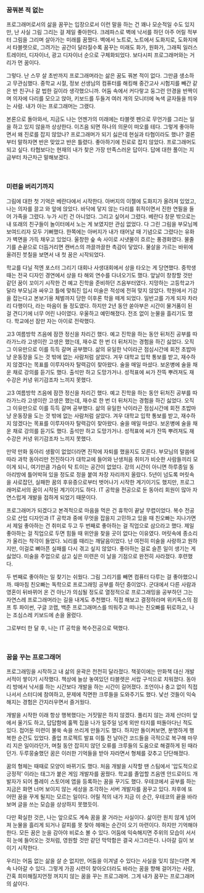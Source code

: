 <br>

### 꿈꿔본 적 없는

프로그래머로서의 삶을 꿈꾸는 입장으로서 이런 말을 하는 건 꽤나 모순적일 수도 있지만, 난 사실 그림 그리는 걸 제일 좋아한다. 크레파스로 벽에 낙서를 하던 아주 어릴 적부터 그림을 그리며 살아가는 미래를 꿈꿨다. 벽에서 노트로, 노트에서 도화지로, 도화지에서 타블렛으로, 그려가는 공간이 달라질수록 꿈꾸는 미래도 화가, 원화가, 그래픽 일러스트레이터, 디자이너, 광고 디자이너 순으로 구체화되었다. 보다시피 프로그래머와는 거리가 먼 꿈이다.

그렇다. 난 스무 살 초반까지 프로그래머라는 삶은 꿈도 꿔본 적이 없다. 그만큼 생소하고 무관심했다. 중학교 시절, 정보 선생님의 컴퓨터를 해킹해 중간고사 시험지를 빼간 같은 반 친구나 갈 법한 길이라 생각했으니까. 어둠 속에서 커다랗고 둥그런 안경을 반짝이며 의자에 다리를 모으고 앉아, 키보드를 두들겨 여러 개의 모니터에 녹색 글자들을 띄우는 사람. 내가 아는 프로그래머는 그랬다.

본론으로 돌아와서, 지금도 나는 언젠가의 미래에는 타블렛 펜으로 무언가를 그리는 일을 하고 있지 않을까 상상한다. 이즈음 되면 하나의 의문이 떠오를 테다. 그렇게 좋아하면서 왜 진로를 잡지 않았나? 프로그래머가 되기 싫은데 현실과 타협이라도 했나? 결론부터 말하자면 반은 맞았고 반은 틀렸다. 좋아하기에 진로로 잡지 않았다. 프로그래머도 되고 싶다. 타협보다는 현재의 내가 찾은 가장 만족스러운 답이다. 답에 대한 풀이는 지금부터 차근차근 말해보겠다.

<br>

### 미련을 버리기까지

그림에 대한 첫 기억은 베란다에서 시작한다. 아버지의 이젤에 도화지가 올려져 있었고, 나는 의자를 끌고 와 앞에 앉았다. 바닥에 닿지 않는 다리를 휘적이면서 진한 연필을 들어 가족을 그렸다. 누가 시킨 건 아니었다. 그리고 싶어서 그렸다. 베란다 창문 밖으로는 내 또래의 친구들이 놀이터에서 노는 게 보였지만 관심 없었다. 다 그린 그림을 부모님께 보여드리자 모두 기뻐했다. 한쪽에는 아버지가 내가 태어날 때 기념으로 그렸다는 유화가 벽면을 가득 채우고 있었다. 울창한 숲 속 사이로 시냇물이 흐르는 풍경화였다. 물줄기를 손끝으로 더듬거리면 캔버스의 까끌까끌한 촉감이 닿았다. 물살을 가르는 바위에 올려진 붓칠을 보면서 내 첫 꿈은 시작되었다.

학교를 다닐 적엔 포스터 그리기 대회나 사생대회에서 상을 타오는 게 당연했다. 중학생 때는 전국 디자인 경연에서 상을 타 해외 연수를 다녀오기도 했다. 앞날이 창창할 것만 같던 꿈이 꼬이기 시작한 건 예고 진학을 준비하던 즈음부터였다. 지망하는 고등학교가 달라 부모님과 싸우고 틀에 맞춰진 입시 미술은 적성에 전혀 맞지 않았다. 학원에서 기강을 잡는다고 본보기용 체벌까지 당한 이후론 학을 떼게 되었다. 일반고를 가게 되자 차라리 다행이다, 라는 마음이 들 정도였다. 하지만 2년 동안 쏟아부은 시간이 물거품이 된 걸 견디기에 너무 어린 나이였다. 우울하고 예민해졌다. 전조 없이 눈물을 흘리기도 했다. 학교에선 잠만 자는 아이로 전락했다.

고3 여름방학 즈음에 잠깐 정신을 차리긴 했다. 예고 진학을 하는 동안 뒤처진 공부를 따라가느라 고생이란 고생은 했는데, 재수로 한 번 더 뒤처지는 경험을 하긴 싫었다. 오직 그 이유만으로 이를 득득 갈며 공부했다. 삶의 유일한 낙이라곤 점심시간에 회전 초밥마냥 운동장을 도는 것 밖에 없는 사람처럼 살았다. 겨우 대학교 입학 통보를 받고, 재수하지 않겠다는 목표를 이루자마자 탈력감이 찾아왔다. 술을 매일 마셨다. 보온병에 술을 채운 채로 강의를 듣기도 했다. 출석만 하고 도망가거나. 성적표에 씨가 잔뜩 뿌려져도 재수강은 커녕 위기감조차 느끼지 못했다. 

고3 여름방학 즈음에 잠깐 정신을 차리긴 했다. 예고 진학을 하는 동안 뒤처진 공부를 따라가느라 고생이란 고생은 했는데, 재수로 한 번 더 뒤처지는 경험을 하긴 싫었다. 오직 그 이유만으로 이를 득득 갈며 공부했다. 삶의 유일한 낙이라곤 점심시간에 회전 초밥마냥 운동장을 도는 것 밖에 없는 사람처럼 살았다. 겨우 대학교 입학 통보를 받고, 재수하지 않겠다는 목표를 이루자마자 탈력감이 찾아왔다. 술을 매일 마셨다. 보온병에 술을 채운 채로 강의를 듣기도 했다. 출석만 하고 도망가거나. 성적표에 씨가 잔뜩 뿌려져도 재수강은 커녕 위기감조차 느끼지 못했다. 

만약 만화 동아리 생활이 없었더라면 진작에 자퇴를 했을지도 모른다. 부모님의 말씀에 따라 과학 동아리만 전진하다가 대학교에 들어와 난생처음 취미가 비슷한 사람들끼리 모이게 되니, 여기만큼 가슴이 탁 트이는 공간이 없었다. 강의 시간이 아니면 하루종일 동아리방에 틀어박혀 있을 정도로 정을 붙여 차장 자리까지 올랐다. 5년이 넘도록 머릿속을 사로잡던, 실패한 꿈의 후유증으로부터 벗어나기 시작한 계기이기도 했지만, 프로그래머로서의 꿈이 시작된 계기이기도 하다. IT 공학을 전공으로 둔 동아리 회원이 많아 자연스럽게 개발을 접하게 되었기 때문이다.

프로그래머가 되겠다고 본격적으로 마음을 먹은 건 휴학이 끝날 무렵이었다. 복수 전공으로 산업 디자인과 IT 공학과 중에 무엇을 잡을지 고민하고 있을 때 친오빠는 지나가면서 제일 좋아하는 건 취미로 두고 두 번째로 좋아하는 걸 직업으로 삼으라고 했다. 제일 좋아하는 걸 직업으로 두면 힘들 때 위안을 찾을 곳이 없다는 이유였다. 머릿속에 종소리가 울리는 착각이 들었다. 뇌리를 때리는 깨달음이었다. 난 여전히 미술을 사랑하고 원하지만, 이걸로 뼈아픈 실패를 다시 겪고 싶지 않았다. 좋아하는 걸로 슬픈 일이 생기는 게 싫었다. 미술을 주업으로 삼고 싶은 미련은 이 날을 기점으로 완전히 사라졌다. 후련했다.

두 번째로 좋아하는 일 찾기는 쉬웠다. 그림 그리기를 빼면 컴퓨터 다루는 걸 좋아했으니까. 때마침 친오빠는 독학으로 프로그래밍 공부를 하던 중이었다. 군대에서 다른 사람과 영혼이 뒤바뀌어 온 건 아닌가 의심될 정도로 열정적으로 프로그래밍을 공부하던 그는 자연스레 프로그래머라는 길을 내게도 추천했다. 직접 해보고 결정하라며 위키독스의 점프 투 파이썬, 구글 코랩, 백준 프로그래머스를 띄워주고 떠나는 친오빠를 뒤로하고, 나는 조심스레 키보드에 손을 올렸다.

그로부터 한 달 후, 나는 IT 공학을 복수전공으로 택했다.

<br>

### 꿈을 꾸는 프로그래머

프로그래밍을 시작하고 내 삶의 윤곽은 천천히 달라졌다. 책꽂이에는 만화책 대신 개발 서적이 쌓이기 시작했다. 책상에 늘상 놓여있던 타블렛은 서랍 구석으로 치워졌다. 동아리 방에서 낙서를 하는 시간보다 개발을 하는 시간이 길어졌다. 조언이나 충고 없이 직접 나서서 스터디에 참여하고, 문제에 직면한 크루들을 도와주기도 했다. 낯선 것들이 익숙해지는 경험은 간지러우면서 즐거웠다.

개발을 시작한 이래 항상 행복했다는 거짓말은 하지 않겠다. 풀리지 않는 과제 산더미 앞에서 울기도 하고, 답답함에 훌쩍 집을 나가 일주일 넘게 외딴 타지를 떠돌아다닌 적도 있다. 접어둔 미련이 불쑥 속을 쓰리게 만들기도 했다. 하지만 돌이켜보면, 분명하게 행복한 순간도 있었다. 졸업 프로젝트 발표 이틀 전 날아간 코드들을 극적으로 복구해 마무리 지은 일이라던가, 며칠 동안 잡히지 않던 오류를 크루들의 도움으로 해결하게 된 때라던가. 두루뭉술했던 꿈은 이러한 기억들을 받아 자라면서 형체를 갖추고 단단해졌다.

꿈의 형체는 때때로 모양이 바뀌기도 했다. 처음 개발을 시작할 땐 스팀에서 '압도적으로 긍정적' 이라는 태그가 붙은 게임 개발자를 꿈꿨다. 학교를 졸업할 즈음엔 안드로이드 개발자가 되어 플레이 스토어에 앱을 등록하는 꿈을 꾸기도 했다. 우테코에서 공부를 하는 지금은 화면 너머 보이지 않는 세상을 조각하는 서버 개발자를 꿈꾸고 있다. 차후에 또 어떤 꿈을 꾸게 될지는 모르는 일이다. 어릴 적의 내가 지금 이 순간, 우테코의 끝을 바라보며 글을 쓰는 모습을 상상하지 못했듯이.

다만 확실한 것은, 나는 앞으로도 계속 꿈을 꿀 거라는 사실이다. 삶이란 원치 않게 넘어져 눈물을 흘리게 되거나 갈피를 못 찾아 헤매는 순간이 오기 마련이다. 하지만 기억해야 한다. 모든 꿈은 눈을 감아야 비로소 볼 수 있다. 어둠에 익숙해지면 주위의 모습이 서서히 눈에 들어오는 것처럼, 영원할 것만 같던 막막함은 결국 사그라든다. 나아갈 길이 보이기 시작한다.

우리는 어둠 없는 삶을 살 순 없지만, 어둠을 이겨낼 수 있다는 사실을 잊지 않는다면 계속 나아갈 수 있다. 그렇게 가끔 시련이 찾아오더라도 바라는 꿈을 향해 걸어가는 사람, 간혹 희미해질지언정 꺼지지 않는 꿈을 꾸는 프로그래머. 그게 내가 꿈꾸는 프로그래머의 삶이다.
